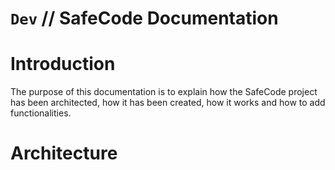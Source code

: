 # `Dev` // SafeCode Documentation

# Introduction
The purpose of this documentation is to explain how the SafeCode project has been architected, how it has been created, how it works and how to add functionalities.

# Architecture
